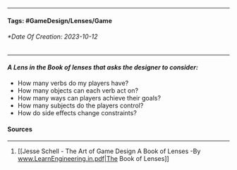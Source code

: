 __________________________________________________________________________
#### **Tags:** #GameDesign/Lenses/Game
###### *Date Of Creation: 2023-10-12
__________________________________________________________________________

#### ***A Lens in the Book of lenses that asks the designer to consider:***
- How many verbs do my players have?
- How many objects can each verb act on?
- How many ways can players achieve their goals?
- How many subjects do the players control?
- How do side effects change constraints?
#### Sources
__________________________________________________________________________
1. [[Jesse Schell - The Art of Game Design A Book of Lenses -By www.LearnEngineering.in.pdf|The Book of Lenses]]